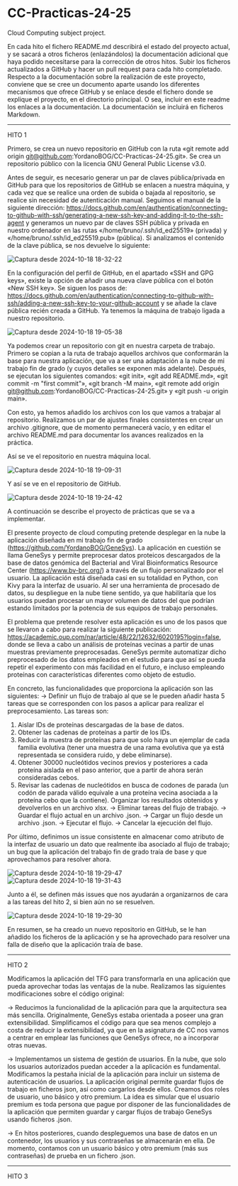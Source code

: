 # CC-Practicas-24-25
Cloud Computing subject project.

En cada hito el fichero README.md describirá el estado del proyecto actual, y se sacará a otros ficheros (enlazándolos) la documentación adicional que haya podido necesitarse para la corrección de otros hitos. Subir los ficheros actualizados a GitHub y hacer un pull request para cada hito completado. Respecto a la documentación sobre la realización de este proyecto, conviene que se cree un documento aparte usando los diferentes mecanismos que ofrece GitHub y se enlace desde el fichero donde se explique el proyecto, en el directorio principal. O sea, incluir en este readme los enlaces a la documentación. La documentación se incluirá en ficheros Markdown.

--------------------------------------------------------------------------------
HITO 1

Primero, se crea un nuevo repositorio en GitHub con la ruta «git remote add origin git@github.com:YordanoBOG/CC-Practicas-24-25.git». Se crea un repositorio público con la licencia GNU General Public License v3.0.

Antes de seguir, es necesario generar un par de claves pública/privada en GitHub para que los repositorios de GitHub se enlacen a nuestra máquina, y cada vez que se realice una orden de subida o bajada al repositorio, se realice sin necesidad de autenticación manual. Seguimos el manual de la siguiente dirección: https://docs.github.com/en/authentication/connecting-to-github-with-ssh/generating-a-new-ssh-key-and-adding-it-to-the-ssh-agent y generamos un nuevo par de claves SSH pública y privada en nuestro ordenador en las rutas «/home/bruno/.ssh/id_ed25519» (privada) y «/home/bruno/.ssh/id_ed25519.pub» (pública). Si analizamos el contenido de la clave pública, se nos devuelve lo siguiente:

![Captura desde 2024-10-18 18-32-22](https://github.com/user-attachments/assets/75aacc20-a812-4641-8aae-6fa33f31125d)

En la configuración del perfil de GitHub, en el apartado «SSH and GPG keys», existe la opción de añadir una nueva clave pública con el botón «New SSH key». Se siguen los pasos de: https://docs.github.com/en/authentication/connecting-to-github-with-ssh/adding-a-new-ssh-key-to-your-github-account y se añade la clave pública recién creada a GitHub. Ya tenemos la máquina de trabajo ligada a nuestro repositorio.

![Captura desde 2024-10-18 19-05-38](https://github.com/user-attachments/assets/03e8039a-7bed-427e-915c-8badd3cd3415)

Ya podemos crear un repositorio con git en nuestra carpeta de trabajo. Primero se copian a la ruta de trabajo aquellos archivos que conformarán la base para nuestra aplicación, que va a ser una adaptación a la nube de mi trabajo fin de grado (y cuyos detalles se exponen más adelante). Después, se ejecutan los siguientes comandos: «git init», «git add README.md», «git commit -m "first commit"», «git branch -M main», «git remote add origin git@github.com:YordanoBOG/CC-Practicas-24-25.git» y «git push -u origin main».

Con esto, ya hemos añadido los archivos con los que vamos a trabajar al repositorio. Realizamos un par de ajustes finales consistentes en crear un archivo .gitignore, que de momento permanecerá vacío, y en editar el archivo README.md para documentar los avances realizados en la práctica.

Así se ve el repositorio en nuestra máquina local.

![Captura desde 2024-10-18 19-09-31](https://github.com/user-attachments/assets/95a951fb-f13b-48e0-8745-a4d25a3db818)

Y así se ve en el repositorio de GitHub.

![Captura desde 2024-10-18 19-24-42](https://github.com/user-attachments/assets/f846227c-3c82-47c5-8ce5-4cbb4280a7d1)

A continuación se describe el proyecto de prácticas que se va a implementar.

El presente proyecto de cloud computing pretende desplegar en la nube la aplicación diseñada en mi trabajo fin de grado (https://github.com/YordanoBOG/GeneSys). La aplicación en cuestión se llama GeneSys y permite preprocesar datos proteicos descargados de la base de datos genómica del Bacterial and Viral Bioinformatics Resource Center (https://www.bv-brc.org/) a través de un flujo personalizado por el usuario. La aplicación está diseñada casi en su totalidad en Python, con Kivy para la interfaz de usuario. Al ser una herramienta de procesado de datos, su despliegue en la nube tiene sentido, ya que habilitaría que los usuarios puedan procesar un mayor volumen de datos del que podrían estando limitados por la potencia de sus equipos de trabajo personales.

El problema que pretende resolver esta aplicación es uno de los pasos que se llevaron a cabo para realizar la siguiente publicación: https://academic.oup.com/nar/article/48/22/12632/6020195?login=false, donde se lleva a cabo un análisis de proteínas vecinas a partir de unas muestras previamente preprocesadas. GeneSys permite automatizar dicho preprocesado de los datos empleados en el estudio para que así se pueda repetir el experimento con más facilidad en el futuro, e incluso empleando proteínas con características diferentes como objeto de estudio.

En concreto, las funcionalidades que proporciona la aplicación son las siguientes:
-> Definir un flujo de trabajo al que se le pueden añadir hasta 5 tareas que se corresponden con los pasos a aplicar para realizar el preprocesamiento. Las tareas son:
   1) Aislar IDs de proteínas descargadas de la base de datos.
   2) Obtener las cadenas de proteínas a partir de los IDs.
   3) Reducir la muestra de proteínas para que solo haya un ejemplar de cada familia evolutiva (tener una muestra de una rama evolutiva que ya está representada se considera ruido, y debe eliminarse).
   4) Obtener 30000 nucleótidos vecinos previos y posteriores a cada proteína aislada en el paso anterior, que a partir de ahora serán consideradas cebos.
   5) Revisar las cadenas de nucleótidos en busca de codones de parada (un codón de parada válido equivale a una proteína vecina asociada a la proteína cebo que la contiene). Organizar los resultados obtenidos y devolverlos en un archivo xlsx.
-> Eliminar tareas del flujo de trabajo.
-> Guardar el flujo actual en un archivo .json.
-> Cargar un flujo desde un archivo .json.
-> Ejecutar el flujo.
-> Cancelar la ejecución del flujo.

Por último, definimos un issue consistente en almacenar como atributo de la interfaz de usuario un dato que realmente iba asociado al flujo de trabajo; un bug que la aplicación del trabajo fin de grado traía de base y que aprovechamos para resolver ahora.

![Captura desde 2024-10-18 19-29-47](https://github.com/user-attachments/assets/5bf9288f-eb5f-4788-893b-2ca472c89bae)
![Captura desde 2024-10-18 19-31-43](https://github.com/user-attachments/assets/e75cef88-fbb2-4e8f-bd43-48cd30c8b27d)

Junto a él, se definen más issues que nos ayudarán a organizarnos de cara a las tareas del hito 2, si bien aún no se resuelven.

![Captura desde 2024-10-18 19-29-30](https://github.com/user-attachments/assets/c7f196c1-253d-4296-a5a9-1dc6e68eb341)

En resumen, se ha creado un nuevo repositorio en GitHub, se le han añadido los ficheros de la aplicación y se ha aprovechado para resolver una falla de diseño que la aplicación traía de base.

--------------------------------------------------------------------------------
HITO 2

Modificamos la aplicación del TFG para transformarla en una aplicación que pueda aprovechar todas las ventajas de la nube. Realizamos las siguientes modificaciones sobre el código original:

-> Reducimos la funcionalidad de la aplicación para que la arquitectura sea más sencilla. Originalmente, GeneSys estaba orientada a poseer una gran extensibilidad. Simplificamos el código para que sea menos complejo a costa de reducir la extensibilidad, ya que en la asignatura de CC nos vamos a centrar en emplear las funciones que GeneSys ofrece, no a incorporar otras nuevas.

-> Implementamos un sistema de gestión de usuarios. En la nube, que solo los usuarios autorizados puedan acceder a la aplicación es fundamental. Modificamos la pestaña inicial de la aplicación para incluir un sistema de autenticación de usuarios. La aplicación original permite guardar flujos de trabajo en ficheros json, así como cargarlos desde ellos. Creamos dos roles de usuario, uno básico y otro premium. La idea es simular que el usuario premium es toda persona que pague por disponer de las funcionalidades de la aplicación que permiten guardar y cargar flujos de trabajo GeneSys usando ficheros .json.

-> En hitos posteriores, cuando despleguemos una base de datos en un contenedor, los usuarios y sus contraseñas se almacenarán en ella. De momento, contamos con un usuario básico y otro premium (más sus contraseñas) de prueba en un fichero .json.

--------------------------------------------------------------------------------
HITO 3
